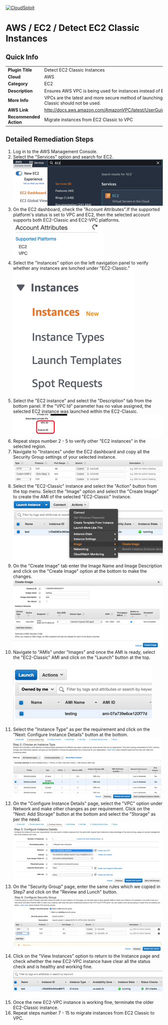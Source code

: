 [![CloudSploit](https://cloudsploit.com/img/logo-new-big-text-100.png "CloudSploit")](https://cloudsploit.com)

# AWS / EC2 / Detect EC2 Classic Instances

## Quick Info

| | |
|-|-|
| **Plugin Title** | Detect EC2 Classic Instances |
| **Cloud** | AWS |
| **Category** | EC2 |
| **Description** | Ensures AWS VPC is being used for instances instead of EC2 Classic |
| **More Info** | VPCs are the latest and more secure method of launching AWS resources. EC2 Classic should not be used. |
| **AWS Link** | http://docs.aws.amazon.com/AmazonVPC/latest/UserGuide/VPC_Introduction.html |
| **Recommended Action** | Migrate instances from EC2 Classic to VPC |

## Detailed Remediation Steps
1. Log in to the AWS Management Console.
2. Select the "Services" option and search for EC2. </br> <img src="/resources/aws/ec2/detect-ec2-classic-instances/step2.png"/>
3. On the EC2 dashboard, check the "Account Attributes".If the supported platform's status is set to VPC and EC2, then the selected account supports both EC2-Classic and EC2-VPC platforms.</br> <img src="/resources/aws/ec2/detect-ec2-classic-instances/step3.png"/>
4.  Select the "Instances" option on the left navigation panel to verify whether any instances are lunched under "EC2-Classic."</br> <img src="/resources/aws/ec2/detect-ec2-classic-instances/step4.png"/>
5. Select the "EC2 instance" and select the "Description" tab from the bottom panel. If the "VPC Id" parameter has no value assigned, the selected EC2 instance was launched within the EC2-Classic.</br> <img src="/resources/aws/ec2/detect-ec2-classic-instances/step5.png"/>
6. Repeat steps number 2 - 5 to verify other "EC2 instances" in the selected region.</br>
7. Navigate to "Instances" under the EC2 dashboard and copy all the Security Group settings of your selected instance.</br> <img src="/resources/aws/ec2/detect-ec2-classic-instances/step7.png"/>
8. Select the "EC2-Classic" instance and select the "Action" button from the top menu. Select the "Image" option and select the "Create Image" to create the AMI of the selected "EC2-Classic" Instance.</br> <img src="/resources/aws/ec2/detect-ec2-classic-instances/step8.png"/>
9. On the "Create Image" tab enter the Image Name and Image Description and click on the "Create Image" option at the bottom to make the changes.</br> <img src="/resources/aws/ec2/detect-ec2-classic-instances/step9.png"/>
10. Navigate to "AMIs" under "Images" and once the AMI is ready, select the "EC2-Classic" AMI and click on the "Launch" button at the top.</br></br> <img src="/resources/aws/ec2/detect-ec2-classic-instances/step10.png"/>
11. Select the "Instance Type" as per the requirement and click on the "Next: Configure Instance Details" button at the bottom.</br><img src="/resources/aws/ec2/detect-ec2-classic-instances/step11.png"/>
12. On the "Configure Instance Details" page, select the "VPC" option under Network and make other changes as per requirement. Click on the "Next: Add Storage" button at the bottom and select the "Storage" as per the need.</br> <img src="/resources/aws/ec2/detect-ec2-classic-instances/step12.png"/>
13. On the "Security Group" page, enter the same rules which we copied in Step7 and click on the "Review and Lunch" button. </br> <img src="/resources/aws/ec2/detect-ec2-classic-instances/step13.png"/>
14. Click on the "View Instances" option to return to the Instance page and check whether the new EC2-VPC instance have clear all the status check and is healthy and working fine.</br> <img src="/resources/aws/ec2/detect-ec2-classic-instances/step14.png"/>
15. Once the new EC2-VPC instance is working fine, terminate the older EC2-Classic instance.
16. Repeat steps number 7 - 15 to migrate instances from EC2 Classic to VPC.</br>
